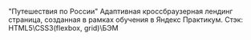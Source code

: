 "Путешествия по России"
Адаптивная кроссбраузерная лендинг страница, созданная в рамках обучения в Яндекс Практикум.
Стэк: HTML5\CSS3(flexbox, grid)\БЭМ
